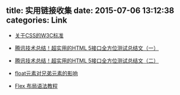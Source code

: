 title: 实用链接收集
date: 2015-07-06 13:12:38
categories: Link
---
* [关于CSS的W3C标准](http://dev.w3.org/csswg/)

* [腾讯技术总结！超实用的HTML 5接口全方位测试总结文（一）](http://www.uisdc.com/tgideas-html5-api-test-1)

* [腾讯技术总结！超实用的HTML 5接口全方位测试总结文（二）](http://www.uisdc.com/tgideas-html5-api-test-2)

* [float元素对兄弟元素的影响](/demo/floatFeaturesSummary.html)

* [Flex 布局语法教程](http://www.ruanyifeng.com/blog/2015/07/flex-grammar.html)